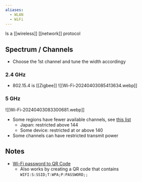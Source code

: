 ```yaml
---
aliases:
  - WLAN
  - WiFi
---
```

Is a [[wireless]] [[network]] protocol
## Spectrum / Channels
- Choose the 1st channel and tune the width accordingy
### 2.4 GHz
- 802.15.4 is [[Zigbee]]
![[Wi-Fi-20240403085413634.webp]]
### 5 GHz
![[Wi-Fi-20240403083300681.webp]]
- Some regions have fewer available channels, see [this list](https://www.ezurio.com/support/faqs/what-channels-are-supported-both-24-ghz-and-5ghz-band-most-countries)
	- Japan: restricted above 144
	- Some device: restricted at or above 140 
- Some channels can have restricted transmit power
## Notes
* [Wi-Fi password to QR Code](https://qifi.org/)
    * Also works by creating a QR code that contains `WIFI:S:SSID;T:WPA;P:PASSWORD;;`